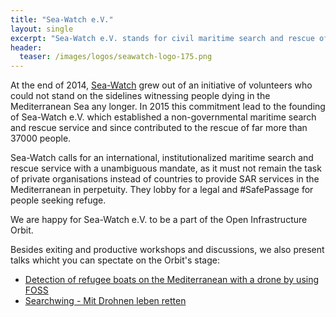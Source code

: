 ```yaml
---
title: "Sea-Watch e.V."
layout: single
excerpt: "Sea-Watch e.V. stands for civil maritime search and rescue of refugees, often landing at our harbour to contribute to a humanitarian Orbit."
header:
  teaser: /images/logos/seawatch-logo-175.png
---
```


At the end of 2014, [Sea-Watch](https://sea-watch.org/ "Homepage Seawatch") grew out of an initiative of volunteers who could not stand on the sidelines witnessing people dying in the Mediterranean Sea any longer. In 2015 this commitment lead to the founding of Sea-Watch e.V. which established a non-governmental maritime search and rescue service and since contributed to the rescue of far more than 37000 people.

Sea-Watch calls for an international, institutionalized maritime search and rescue service with a unambiguous mandate, as it must not remain the task of private organisations instead of countries to provide SAR services in the Mediterranean in perpetuity. They lobby for a legal and #SafePassage for people seeking refuge.

We are happy for Sea-Watch e.V. to be a part of the Open Infrastructure Orbit.

Besides exiting and productive workshops and discussions, we also present talks whicht you can spectate on the Orbit's stage:

* [Detection of refugee boats on the Mediterranean with a drone by using FOSS](https://media.freifunk.net/v/35c3oio-77-detection-of-refugee-boats-on-the-mediterranean-with-a-drone-by-using-foss "Video: Detection of refugee boats on the Mediterranean with a drone by using FOSS")
* [Searchwing - Mit Drohnen leben retten](https://media.ccc.de/v/33c3-7963-searchwing_-_mit_drohnen_leben_retten "Searchwing - Mit Drohnen leben retten")
